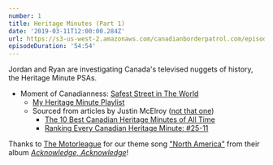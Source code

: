 ```yaml
---
number: 1
title: Heritage Minutes (Part 1)
date: '2019-03-11T12:00:00.284Z'
url: https://s3-us-west-2.amazonaws.com/canadianborderpatrol.com/episodes/Canadian+Border+Patrol+01+-+Heritage+Minutes+(Part+1).mp3
episodeDuration: '54:54'
---
```


Jordan and Ryan are investigating Canada's televised nuggets of history, the Heritage Minute PSAs.

<!-- end -->

* Moment of Canadianness: [Safest Street in The World](https://www.reddit.com/r/ContagiousLaughter/comments/9o6lhr/the_safest_street_in_the_world/?utm_source=share&utm_medium=web2x)
    * [My Heritage Minute Playlist](https://www.youtube.com/playlist?list=PLByS-hlj65aUUgbC4cTYvP6hVBTaH4TaJ)
    * Sourced from articles by Justin McElroy ([not that one](https://www.themcelroy.family/))
        * [The 10 Best Canadian Heritage Minutes of All Time](https://justinmcelroy.com/2014/11/19/the-10-best-canadian-heritage-minutes-of-all-time/)
        * [Ranking Every Canadian Heritage Minute: #25-11](https://justinmcelroy.com/2014/11/14/ranking-every-canadian-heritage-minute-25-10/)

Thanks to [The Motorleague](https://www.themotorleague.ca/) for our theme song ["North America"](https://themotorleague.bandcamp.com/track/north-america-2) from their album *[Acknowledge, Acknowledge](https://themotorleague.bandcamp.com/album/acknowledge-acknowledge-2)*!
